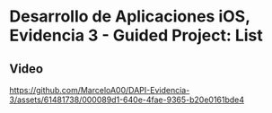 # Desarrollo de Aplicaciones iOS, Evidencia 3 - Guided Project: List

## Video
https://github.com/MarceloA00/DAPI-Evidencia-3/assets/61481738/000089d1-640e-4fae-9365-b20e0161bde4

